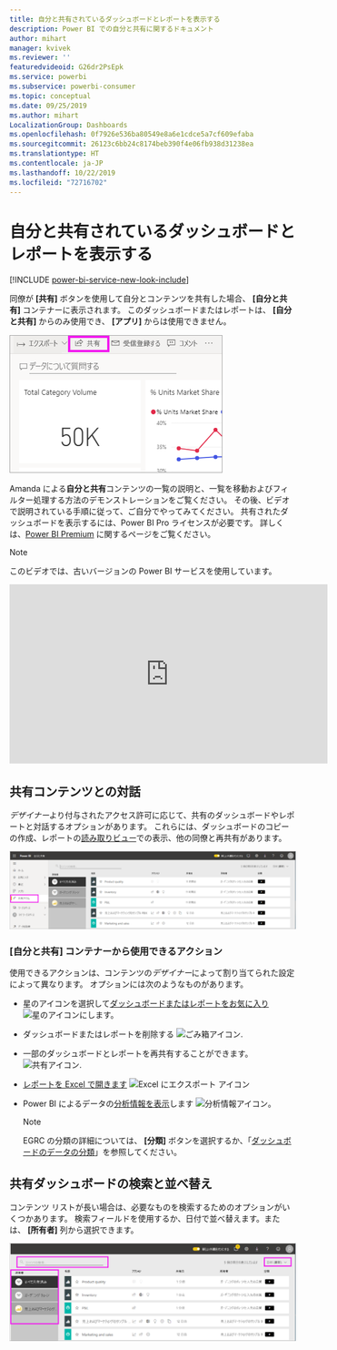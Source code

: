 ```yaml
---
title: 自分と共有されているダッシュボードとレポートを表示する
description: Power BI での自分と共有に関するドキュメント
author: mihart
manager: kvivek
ms.reviewer: ''
featuredvideoid: G26dr2PsEpk
ms.service: powerbi
ms.subservice: powerbi-consumer
ms.topic: conceptual
ms.date: 09/25/2019
ms.author: mihart
LocalizationGroup: Dashboards
ms.openlocfilehash: 0f7926e536ba80549e8a6e1cdce5a7cf609efaba
ms.sourcegitcommit: 26123c6bb24c8174beb390f4e06fb938d31238ea
ms.translationtype: HT
ms.contentlocale: ja-JP
ms.lasthandoff: 10/22/2019
ms.locfileid: "72716702"
---
```

# <a name="display-the-dashboards-and-reports-that-have-been-shared-with-me"></a>自分と共有されているダッシュボードとレポートを表示する

[!INCLUDE [power-bi-service-new-look-include](../includes/power-bi-service-new-look-include.md)]

同僚が **[共有]** ボタンを使用して自分とコンテンツを共有した場合、 **[自分と共有]** コンテナーに表示されます。 このダッシュボードまたはレポートは、 **[自分と共有]** からのみ使用でき、 **[アプリ]** からは使用できません。

![[共有] アイコン](./media/end-user-shared-with-me/power-bi-share-dashboard.png)

Amanda による**自分と共有**コンテンツの一覧の説明と、一覧を移動およびフィルター処理する方法のデモンストレーションをご覧ください。 その後、ビデオで説明されている手順に従って、ご自分でやってみてください。 共有されたダッシュボードを表示するには、Power BI Pro ライセンスが必要です。 詳しくは、[Power BI Premium](../service-premium-what-is.md) に関するページをご覧ください。
    

> [!NOTE]
> このビデオでは、古いバージョンの Power BI サービスを使用しています。
    

<iframe width="560" height="315" src="https://www.youtube.com/embed/G26dr2PsEpk" frameborder="0" allowfullscreen></iframe>

## <a name="interact-with-shared-content"></a>共有コンテンツとの対話

*デザイナー*より付与されたアクセス許可に応じて、共有のダッシュボードやレポートと対話するオプションがあります。 これらには、ダッシュボードのコピーの作成、レポートの[読み取りビュー](end-user-reading-view.md)での表示、他の同僚と再共有があります。

![[自分と共有] コンテナー](./media/end-user-shared-with-me/power-bi-shared.png)

### <a name="actions-available-from-the-shared-with-me-container"></a>**[自分と共有]** コンテナーから使用できるアクション
使用できるアクションは、コンテンツの*デザイナー*によって割り当てられた設定によって異なります。 オプションには次のようなものがあります。
* 星のアイコンを選択して[ダッシュボードまたはレポートをお気に入り](end-user-favorite.md) ![星のアイコン](./media/end-user-shared-with-me/power-bi-star-icon.png)にします。
* ダッシュボードまたはレポートを削除する  ![ごみ箱アイコン](./media/end-user-shared-with-me/power-bi-delete-icon.png).
* 一部のダッシュボードとレポートを再共有することができます。  ![共有アイコン](./media/end-user-shared-with-me/power-bi-share-icon-new.png).
* [レポートを Excel で開きます](end-user-export.md) ![Excel にエクスポート アイコン](./media/end-user-shared-with-me/power-bi-excel.png) 
* Power BI によるデータの[分析情報を表示](end-user-insights.md)します ![分析情報アイコン](./media/end-user-shared-with-me/power-bi-insights.png)。
  
  > [!NOTE]
  > EGRC の分類の詳細については、 **[分類]** ボタンを選択するか、「[ダッシュボードのデータの分類](../service-data-classification.md)」を参照してください。
  > 


## <a name="search-and-sort-shared-dashboards"></a>共有ダッシュボードの検索と並べ替え
コンテンツ リストが長い場合は、必要なものを検索するためのオプションがいくつかあります。 検索フィールドを使用するか、日付で並べ替えます。または、 **[所有者]** 列から選択できます。    

![ダッシュボードの所有者と検索](./media/end-user-shared-with-me/power-bi-sort.png)